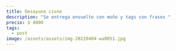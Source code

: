 ```yaml
---
title: Desayuno cisne
description: "Se entrega envuelto con moño y tags con frases "
precio: $ 4000
tags:
  - post
image: /assets/assets/img-20220404-wa0051.jpg
---
```

